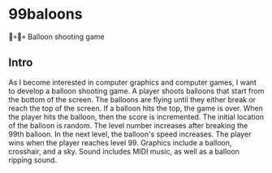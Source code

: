 # 99baloons
🎈⌖🎯⌖ Balloon shooting game

## Intro

As I become interested in computer graphics and computer games, I want to develop a balloon shooting game. A player shoots balloons that start from the bottom of the screen. The balloons are flying until they either break or reach the top of the screen. If a balloon hits the top, the game is over. When the player hits the balloon, then the score is incremented. The initial location of the balloon is random. The level number increases after breaking the 99th balloon. In the next level, the balloon's speed increases. The player wins when the player reaches level 99. Graphics include a balloon, crosshair, and a sky. Sound includes MIDI music, as well as a balloon ripping sound.

